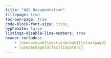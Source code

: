```yaml
---
title: "AQS Documentation"
titlepage: true
toc-own-page: true
code-block-font-size: \tiny
hyphenate: false
listings-disable-line-numbers: true
header-includes:
    - \newcommand{\sectionbreak}{\clearpage}
	- \usepackage[utf8x]{inputenc}
---
```

